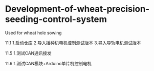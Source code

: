 # Development-of-wheat-precision-seeding-control-system
Used for wheat hole sowing

11.1 
1.启动仓库
2.导入播种机电机控制测试版本
3.导入导轨电机测试版本

11.5
1.测试CAN通讯接发

11.6
1.测试CAN模块+Arduino单片机控制电机
